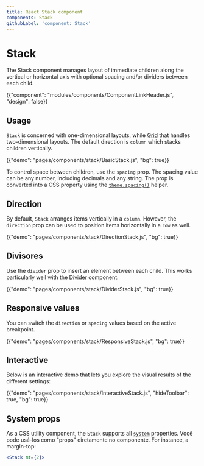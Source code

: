 ```yaml
---
title: React Stack component
components: Stack
githubLabel: 'component: Stack'
---
```


# Stack

<p class="description">The Stack component manages layout of immediate children along the vertical or horizontal axis with optional spacing and/or dividers between each child.</p>

{{"component": "modules/components/ComponentLinkHeader.js", "design": false}}

## Usage

`Stack` is concerned with one-dimensional layouts, while [Grid](/components/grid/) that handles two-dimensional layouts. The default direction is `column` which stacks children vertically.

{{"demo": "pages/components/stack/BasicStack.js", "bg": true}}

To control space between children, use the `spacing` prop. The spacing value can be any number, including decimals and any string. The prop is converted into a CSS property using the [`theme.spacing()`](/customization/spacing/) helper.

## Direction

By default, `Stack` arranges items vertically in a `column`. However, the `direction` prop can be used to position items horizontally in a `row` as well.

{{"demo": "pages/components/stack/DirectionStack.js", "bg": true}}

## Divisores

Use the `divider` prop to insert an element between each child. This works particularly well with the [Divider](/components/dividers/) component.

{{"demo": "pages/components/stack/DividerStack.js", "bg": true}}

## Responsive values

You can switch the `direction` or `spacing` values based on the active breakpoint.

{{"demo": "pages/components/stack/ResponsiveStack.js", "bg": true}}

## Interactive

Below is an interactive demo that lets you explore the visual results of the different settings:

{{"demo": "pages/components/stack/InteractiveStack.js", "hideToolbar": true, "bg": true}}

## System props

As a CSS utility component, the `Stack` supports all [`system`](/system/properties/) properties. Você pode usá-los como "props" diretamente no componente. For instance, a margin-top:

```jsx
<Stack mt={2}>
```
